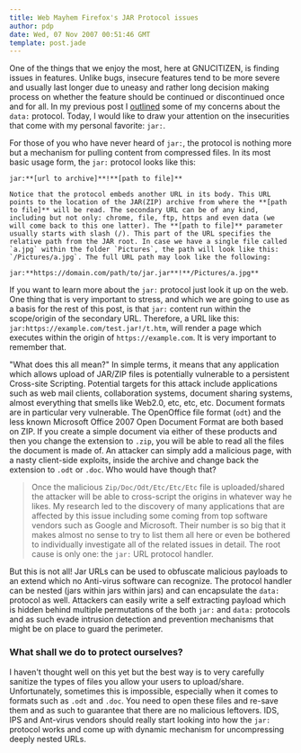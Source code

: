 ```yaml
---
title: Web Mayhem Firefox's JAR Protocol issues
author: pdp
date: Wed, 07 Nov 2007 00:51:46 GMT
template: post.jade
---
```


One of the things that we enjoy the most, here at GNUCITIZEN, is finding issues in features. Unlike bugs, insecure features tend to be more severe and usually last longer due to uneasy and rather long decision making process on whether the feature should be continued or discontinued once and for all. In my previous post I [outlined](/blog/bugs-in-the-browser-firefoxs-data-url-scheme-vulnerability) some of my concerns about the `data:` protocol. Today, I would like to draw your attention on the insecurities that come with my personal favorite: `jar:`.

For those of you who have never heard of `jar:`, the protocol is nothing more but a mechanism for pulling content from compressed files. In its most basic usage form, the `jar:` protocol looks like this:

    jar:**[url to archive]**!**[path to file]**

    Notice that the protocol embeds another URL in its body. This URL points to the location of the JAR(ZIP) archive from where the **[path to file]** will be read. The secondary URL can be of any kind, including but not only: chrome, file, ftp, https and even data (we will come back to this one latter). The **[path to file]** parameter usually starts with slash (/). This part of the URL specifies the relative path from the JAR root. In case we have a single file called `a.jpg` within the folder `Pictures`, the path will look like this: `/Pictures/a.jpg`. The full URL path may look like the following:

    jar:**https://domain.com/path/to/jar.jar**!**/Pictures/a.jpg**

If you want to learn more about the `jar:` protocol just look it up on the web. One thing that is very important to stress, and which we are going to use as a basis for the rest of this post, is that `jar:` content run within the scope/origin of the secondary URL. Therefore, a URL like this: `jar:https://example.com/test.jar!/t.htm`, will render a page which executes within the origin of `https://example.com`. It is very important to remember that.

"What does this all mean?" In simple terms, it means that any application which allows upload of JAR/ZIP files is potentially vulnerable to a persistent Cross-site Scripting. Potential targets for this attack include applications such as web mail clients, collaboration systems, document sharing systems, almost everything that smells like Web2.0, etc, etc, etc. Document formats are in particular very vulnerable. The OpenOffice file format (`odt`) and the less known Microsoft Office 2007 Open Document Format are both based on ZIP. If you create a simple document via either of these products and then you change the extension to `.zip`, you will be able to read all the files the document is made of. An attacker can simply add a malicious page, with a nasty client-side exploits, inside the archive and change back the extension to `.odt` or `.doc`. Who would have though that?

> Once the malicious `Zip/Doc/Odt/Etc/Etc/Etc` file is uploaded/shared the attacker will be able to cross-script the origins in whatever way he likes. My research led to the discovery of many applications that are affected by this issue including some coming from top software vendors such as Google and Microsoft. Their number is so big that it makes almost no sense to try to list them all here or even be bothered to individually investigate all of the related issues in detail. The root cause is only one: the `jar:` URL protocol handler.

But this is not all! Jar URLs can be used to obfuscate malicious payloads to an extend which no Anti-virus software can recognize. The protocol handler can be nested (jars within jars within jars) and can encapsulate the `data:` protocol as well. Attackers can easily write a self extracting payload which is hidden behind multiple permutations of the both `jar:` and `data:` protocols and as such evade intrusion detection and prevention mechanisms that might be on place to guard the perimeter.

### What shall we do to protect ourselves?

I haven't thought well on this yet but the best way is to very carefully sanitize the types of files you allow your users to upload/share. Unfortunately, sometimes this is impossible, especially when it comes to formats such as `.odt` and `.doc`. You need to open these files and re-save them and as such to guarantee that there are no malicious leftovers. IDS, IPS and Ant-virus vendors should really start looking into how the `jar:` protocol works and come up with dynamic mechanism for uncompressing deeply nested URLs.
